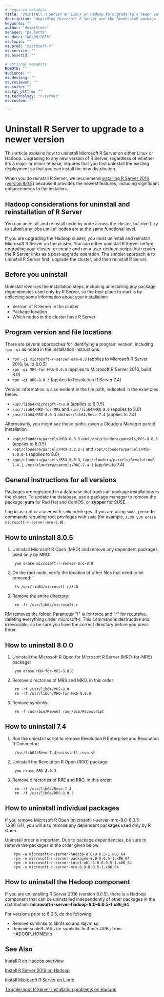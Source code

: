 ```yaml
---
# required metadata
title: "Uninstall R Server on Linux or Hadoop to upgrade to a newer version"
description: "Upgrading Microsoft R Server and the RevoScaleR package is achieved by uninstalling the existing version and installing a newer version."
keywords: ""
author: "HeidiSteen"
manager: "paulettm"
ms.date: "08/09/2016"
ms.topic: ""
ms.prod: "microsoft-r"
ms.service: ""
ms.assetid: ""

# optional metadata
ROBOTS: ""
audience: ""
ms.devlang: ""
ms.reviewer: ""
ms.suite: ""
ms.tgt_pltfrm: ""
ms.technology: "r-server"
ms.custom: ""

---
```

# Uninstall R Server to upgrade to a newer version

This article explains how to uninstall Microsoft R Server on either Linux or Hadoop. Upgrading to any new version of R Server, regardless of whether it's a major or minor release, requires that you first uninstall the existing deployment so that you can install the new distribution.

When you do reinstall R Server, we recommend [installing R Server 2016 (version 8.0.5)](rserver-install-hadoop-805.md) because it provides the newest features, including significant enhancements to the installers.

## Hadoop considerations for uninstall and reinstallation of R Server

You can uninstall and reinstall node by node across the cluster, but don’t try to submit any jobs until all nodes are at the same functional level.

If you are upgrading the Hadoop cluster, you must uninstall and reinstall Microsoft R Server on the cluster. You can either uninstall R Server before upgrading your cluster, or create and run a user-defined script that repairs the R Server links as a post-upgrade operation. The simpler approach is to uninstall R Server first, upgrade the cluster, and then reinstall R Server.

## Before you uninstall

Uninstall reverses the installation steps, including uninstalling any package dependencies used only by R Server, so the best place to start is by collecting some information about your installation:

- Version of R Server in the cluster
- Package location
- Which nodes in the cluster have R Server

## Program version and file locations

There are several approaches for identifying a program version, including `rpm -qi` as noted in the installation instructions.

- `rpm -qi microsoft-r-server-mro-8.0` (applies to Microsoft R Server 2016, build 8.0.5)
- `rpm -qi MRO-for-MRS-8.0.0` (applies to Microsoft R Server 2016, build 8.0)
- `rpm -qi RRO-8.0.3` (applies to Revolution R Server 7.4)

Version information is also evident in the file path, indicated in the examples below.

- `/usr/lib64/microsoft-r/8.0` (applies to 8.0.5)
- `/usr/lib64/MRO-for-MRS` and `/usr/lib64/MRS-8.0` (applies to 8.0)
- `/usr/lib64/RRO-8.0.3` and `usr/lib64/Revo-7.4` (applies to 7.4)

Alternatively, you might see these paths, given a Cloudera Manager parcel installation.

- `/opt/cloudera/parcels/MRO-8.0.5` and `/opt/cloudera/parcels/MRS-8.0.5` (applies to 8.0.5)
-  `/opt/cloudera/parcels/MRO-3.2.2-1` and `/opt/cloudera/parcels/MRS-8.0.0-1` (applies to 8.0)
- `/opt/cloudera/parcels/RRO-8.0.3`, `/opt/cloudera/parcels/RevolutionR-7.4.1`, `/opt/cloudera/parcels/RRE-7.4.1` (applies to 7.4)

## General instructions for all versions

Packages are registered in a database that tracks all package installations in the cluster. To update the database, use a package manager to remove the package: **yum** for Red Hat and CentOS, or **zypper** for SUSE.

Log in as root or a user with `sudo` privileges. If you are using `sudo`, precede commands requiring root privileges with `sudo` (for example, `sudo yum erase microsoft-r-server-mro-8.0`).

## How to uninstall 8.0.5

1. Uninstall Microsoft R Open (MRO) and remove any dependent packages used only by MRO:

        yum erase microsoft-r-server-mro-8.0

2. On the root node, verify the location of other files that need to be removed: `

        ls /usr/lib64/microsoft-r/8.0

3. Remove the entire directory:

        rm -fr /usr/lib64/microsoft-r

RM removes the folder. Parameter "f" is for force and "r" for recursive, deleting everything under microsoft-r. This command is destructive and irrevocable, so be sure you have the correct directory before you press Enter.

## How to uninstall 8.0.0

1. Uninstall the Microsoft R Open for Microsoft R Server (MRO-for-MRS) package:

        yum erase MRO-for-MRS-8.0.0

2. Remove directories of MRS and MRO, in this order:

        rm -rf /usr/lib64/MRS-8.0
        rm -rf /usr/lib64/MRO-for-MRS-8.0.0

3. Remove symlinks:

        rm -f /usr/bin/Revo64 /usr/bin/Revoscript

## How to uninstall 7.4

1. Run the uninstall script to remove Revolution R Enterprise and Revolution R Connector:

        /usr/lib64/Revo-7.4/uninstall_revo.sh

2. Uninstall the Revolution R Open (RRO) package:

        yum erase RRO-8.0.3

3. Remove directories of RRE and RRO, in this order:

        rm -rf /usr/lib64/Revo-7.4
        rm -rf /usr/lib64/RRO-8.0.3

## How to uninstall individual packages

If you remove Microsoft R Open (microsoft-r-server-mro-8.0-8.0.5-1.x86_64), you will also remove any dependent packages used only by R Open.

Uninstall order is important. Due to package dependencies, be sure to remove the packages in the order given below.

        rpm -e microsoft-r-server-hadoop-8.0-8.0.5-1.x86_64
        rpm -e microsoft-r-server-packages-8.0-8.0.5-1.x86_64
        rpm -e microsoft-r-server-intel-mkl-8.0-8.0.5-1.x86_64
        rpm -e microsoft-r-server-mro-8.0-8.0.5-1.x86_64


## How to uninstall the Hadoop component

If you are uninstalling R Server 2016 (version 8.0.5), there is a Hadoop component that can be uninstalled independently of other packages in the distribution: **microsoft-r-server-hadoop-8.0-8.0.5-1.x86_64**

For versions prior to 8.0.5, do the following:

- Remove symlinks to libhfs.so and libjvm.so
- Remove scaleR JARs (or symlinks to those JARs) from HADOOP_HOME/lib

## See Also

[Install R on Hadoop overview](rserver-install-hadoop.md)

[Install R Server 2016 on Hadoop](rserver-install-hadoop-805.md)

[Install Microsoft R Server on Linux](rserver-install-linux-server.md)

[Troubleshoot R Server installation problems on Hadoop](rserver-install-hadoop-troubleshoot.md)

